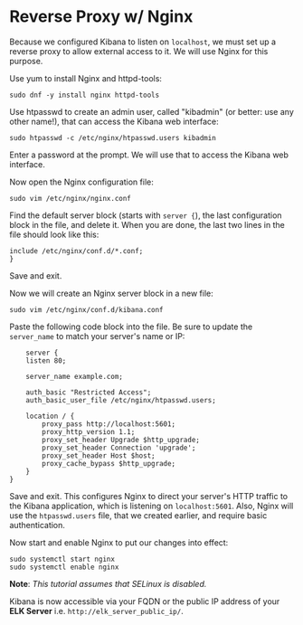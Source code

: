 # Reverse Proxy w/ Nginx

Because we configured Kibana to listen on `localhost`, we must set up a reverse proxy to allow external access to it. We will use Nginx for this purpose.

Use yum to install Nginx and httpd-tools:

    sudo dnf -y install nginx httpd-tools

Use htpasswd to create an admin user, called "kibadmin" (or better: use any other name!), that can access the Kibana web interface:

    sudo htpasswd -c /etc/nginx/htpasswd.users kibadmin

Enter a password at the prompt. We will use that to access the Kibana web interface.

Now open the Nginx configuration file:

    sudo vim /etc/nginx/nginx.conf

Find the default server block (starts with `server {`), the last configuration block in the file, and delete it. When you are done, the last two lines in the file should look like this:

    include /etc/nginx/conf.d/*.conf;
    }

Save and exit.

Now we will create an Nginx server block in a new file:

    sudo vim /etc/nginx/conf.d/kibana.conf

Paste the following code block into the file. Be sure to update the `server_name` to match your server's name or IP:

        server {
        listen 80;

        server_name example.com;

        auth_basic "Restricted Access";
        auth_basic_user_file /etc/nginx/htpasswd.users;

        location / {
            proxy_pass http://localhost:5601;
            proxy_http_version 1.1;
            proxy_set_header Upgrade $http_upgrade;
            proxy_set_header Connection 'upgrade';
            proxy_set_header Host $host;
            proxy_cache_bypass $http_upgrade;        
        }
    }

Save and exit. This configures Nginx to direct your server's HTTP traffic to the Kibana application, which is listening on `localhost:5601`. Also, Nginx will use the `htpasswd.users` file, that we created earlier, and require basic authentication.

Now start and enable Nginx to put our changes into effect:

    sudo systemctl start nginx
    sudo systemctl enable nginx

**Note**: *This tutorial assumes that SELinux is disabled.*

Kibana is now accessible via your FQDN or the public IP address of your **ELK Server** i.e. `http://elk_server_public_ip/`.
